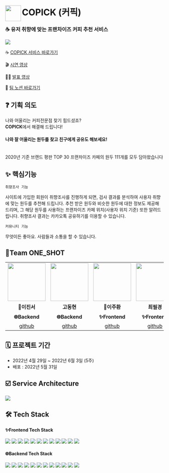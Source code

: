 
# <img src="https://velog.velcdn.com/images/leejuhwan/post/f2763664-0065-4375-9f36-4d30f93bee50/image.png" align=left width=50 /> COPICK (커픽)
### ☕ 유저 취향에 맞는 프랜차이즈 커피 추천 서비스
<img src="https://velog.velcdn.com/images/leejuhwan/post/8b6068de-0b93-410a-90c1-ea41802dd012/image.png" />

☕ [COPICK 서비스 바로가기](https://copick.site)

🎬 [시연 영상](https://youtu.be/WImMtgfxUvo)

🧑‍💻 [발표 영상]()

📝 <a href='https://sparkling-glasses-136.notion.site/8-2eef73a6efd549118a88dfd258491915' target='_blank'>팀 노션 바로가기</a>

## ❓ 기획 의도
나와 어울리는 커피전문점 찾기 힘드셨죠?<br/>
**COPICK**에서 해결해 드립니다!<br/>
#### 나와 잘 어울리는 원두를 찾고 친구에게 공유도 해보세요!<br/><br/>
2020년 기준 브랜드 평판 TOP 30 프랜차이즈 카페의 원두 111개를 모두 담아왔습니다

## ✨ 핵심기능
`취향조사 기능`

사이트에 가입한 회원이 취향조사를 진행하게 되면, 검사 결과를 분석하여 사용자 취향에 맞는 원두를 추천해 드립니다. 추천 받은 원두와 비슷한 원두에 대한 정보도 제공해 드리며, 그 해당 원두를 사용하는 프랜차이즈 카페 위치(사용자 위치 기준) 또한 알려드립니다. 취향조사 결과는 카카오톡 공유하기를 이용할 수 있습니다.

`커뮤니티 기능`

무엇이든 좋아요. 사람들과 소통을 할 수 있습니다.

## 📌Team ONE_SHOT
<table>
  <tr>
    <td align="center"><a href="https://github.com/jinsDevelopment" target='_blank'><img src="https://avatars.githubusercontent.com/u/101075624?v=4" width="120px" /></a></td>
    <td align="center"><a href="https://github.com/devgusehdrh" target='_blank'><img src="https://avatars.githubusercontent.com/u/98457348?v=4" width="120px" /></a>
    <td align="center"><a href="https://github.com/JuhwanLeeKR" target='_blank'><img src="https://avatars.githubusercontent.com/u/87694150?v=4" width="120px" /></a></td>
    <td align="center"><a href="https://github.com/cpk0709" target='_blank'><img src="https://avatars.githubusercontent.com/u/48235884?v=4" width="120px" /></a></td>
       <td align="center"><a href="https://www.behance.net/journeyyykc989" target='_blank'><img src="https://user-images.githubusercontent.com/87694150/166095094-ca236f26-1641-43ef-a99d-dc9a219afc64.jpg" width="120px" /></a></td>
    <td align="center"><a href="https://drive.google.com/file/d/1_0z0azpa-3Kum1YUJZ6ldboBBR8hbJ1T/view" target='_blank'><img src="https://user-images.githubusercontent.com/87694150/166094342-87f74f72-4913-4ecf-b7f3-4e0667f89f0a.png" width="120px" /></a></td>
  </tr>
  <tr>
        <td align="center"><strong>🔰이진서</strong></td>
    <td align="center"><strong>고동현</strong></td>
    <td align="center" vertical-align='middle'><strong>🔰이주환</strong></td>
    <td align="center"><strong>최필경</strong></td>
        <td align="center"><strong>김지원</strong></td>
    <td align="center"><strong>김하슬</strong></td>
    
  </tr>
  <tr>
        <td align="center"><b>🌐Backend</b></td>
    <td align="center"><b>🌐Backend</b></td>
    <td align="center"><b>✨Frontend</b></td>
    <td align="center"><b>✨Frontend</b></td>
        <td align="center"><b>🖌️UI & UX</b></td>
    <td align="center"><b>🖌️UI & UX</b></td>
  </tr>
    <tr>
            <td align="center"><a href="https://github.com/jinsDevelopment" target='_blank'>github</a></td>
    <td align="center"><a href="https://github.com/devgusehdrh" target='_blank'>github</a></td>
      <td align="center"><a href="https://github.com/JuhwanLeeKR" target='_blank'>github</a></td>
    <td align="center"><a href="https://github.com/cpk0709" target='_blank'>github</a></td>
            <td align="center"><a href="https://www.behance.net/journeyyykc989" target='_blank'>portfolio</a></td>
          <td align="center"><a href='https://drive.google.com/file/d/1_0z0azpa-3Kum1YUJZ6ldboBBR8hbJ1T/view'>portfolio</a><br/></td>
  </tr>
</table>

## 🗓 프로젝트 기간
- 2022년 4월 29일 ~ 2022년 6월 3일 (5주)
- 배포 : 2022년 5월 31일

## ☑️ Service Architecture
<img src="https://velog.velcdn.com/images/leejuhwan/post/ca8b9a82-3059-4c2c-80d6-7054726b9110/image.png" />

## 🛠️ Tech Stack
#### ✨Frontend Tech Stack
<div align='left'>
  <img src="https://img.shields.io/badge/react-282C34?style=for-the-badge&logo=react&logoColor=61DAFB">
  <img src="https://img.shields.io/badge/TypeScript-3178C6?style=for-the-badge&logo=TypeScript&logoColor=white">
  <img src="https://img.shields.io/badge/html5-E34F26?style=for-the-badge&logo=html5&logoColor=white">
  <img src="https://img.shields.io/badge/CSS-1572B6?style=for-the-badge&logo=CSS3&logoColor=white">
  <img src="https://img.shields.io/badge/redux-764ABC?style=for-the-badge&logo=redux&logoColor=white">
  <img src="https://img.shields.io/badge/TailwindCSS-0B1120?style=for-the-badge&logo=TailwindCSS&logoColor=38BDF8">
  <img src="https://img.shields.io/badge/axios-671DDF?style=for-the-badge&logo=axios&logoColor=FFFFFF">
  <img src="https://img.shields.io/badge/GitHub%20Actions-0D1117?style=for-the-badge&logo=GitHubActions&logoColor=2088FF"/>
  <img src="https://img.shields.io/badge/AWS%20S3-232F3E?style=for-the-badge&logo=AmazonAWS&logoColor=FF9A00"/>
  <img src="https://img.shields.io/badge/AWS%20CloudFront-232F3E?style=for-the-badge&logo=AmazonAWS&logoColor=FF9A00"/>
  <img src="https://img.shields.io/badge/AWS%20Route%2053-232F3E?style=for-the-badge&logo=AmazonAWS&logoColor=FF9A00"/>
  <img src="https://img.shields.io/badge/PWA-5A0FC8?style=for-the-badge&logo=PWA&logoColor=white"/>
</div>

#### 🌐Backend Tech Stack
<div align='left'>
  <img src="https://img.shields.io/badge/java-0D8AC7?style=for-the-badge&logo=java&logoColor=white">
  <img src="https://img.shields.io/badge/SPRING%20BOOT-6DB33F?style=for-the-badge&logo=SpringBoot&logoColor=white">
  <img src="https://img.shields.io/badge/QUERY%20DSL-E34F26?style=for-the-badge&logo=QUERYDSL&logoColor=0282C4">
  <img src="https://img.shields.io/badge/Gradle-02303A?style=for-the-badge&logo=Gradle&logoColor=white">
  <img src="https://img.shields.io/badge/mysql-4479A1?style=for-the-badge&logo=mysql&logoColor=white">
  <img src="https://img.shields.io/badge/Redis-DC382D?style=for-the-badge&logo=Redis&logoColor=white">
  <img src="https://img.shields.io/badge/GitHub%20Actions-0D1117?style=for-the-badge&logo=GitHubActions&logoColor=2088FF"/>
  <img src="https://img.shields.io/badge/AWS%20EC2-232F3E?style=for-the-badge&logo=AmazonAWS&logoColor=FF9A00"/>
  <img src="https://img.shields.io/badge/AWS%20S3-232F3E?style=for-the-badge&logo=AmazonAWS&logoColor=FF9A00"/>
  <img src="https://img.shields.io/badge/AWS%20CODEDEPLOY-232F3E?style=for-the-badge&logo=AmazonAWS&logoColor=FF9A00"/>
  <img src="https://img.shields.io/badge/APACHE%20JMETER-D22128?style=for-the-badge&logo=APACHEJMETER&logoColor=FFFFFF">
  <img src="https://img.shields.io/badge/NGINX-009639?style=for-the-badge&logo=NGINX&logoColor=white"/>
</div>
